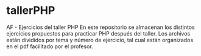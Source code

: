 # tallerPHP
 AF - Ejercicios del taller PHP
En este repositorio se almacenan los distintos ejercicios propuestos para practicar PHP después del taller. 
Los archivos están divididos por tema y número de ejercicio, tal cual están organizados en el pdf facilitado por el profesor.
